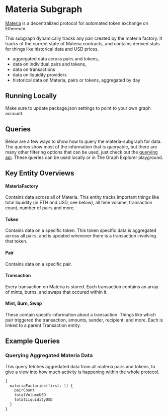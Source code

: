 # Materia Subgraph

[Materia](https://materiadex.com/) is a decentralized protocol for automated token exchange on Ethereum.

This subgraph dynamically tracks any pair created by the materia factory. It tracks of the current state of Materia contracts, and contains derived stats for things like historical data and USD prices.

- aggregated data across pairs and tokens,
- data on individual pairs and tokens,
- data on transactions
- data on liquidity providers
- historical data on Materia, pairs or tokens, aggregated by day

## Running Locally

Make sure to update package.json settings to point to your own graph account.

## Queries

Below are a few ways to show how to query the materia-subgraph for data. The queries show most of the information that is queryable, but there are many other filtering options that can be used, just check out the [querying api](https://thegraph.com/docs/graphql-api). These queries can be used locally or in The Graph Explorer playground.

## Key Entity Overviews

#### MateriaFactory

Contains data across all of Materia. This entity tracks important things like total liquidity (in ETH and USD, see below), all time volume, transaction count, number of pairs and more.

#### Token

Contains data on a specific token. This token specific data is aggregated across all pairs, and is updated whenever there is a transaction involving that token.

#### Pair

Contains data on a specific pair.

#### Transaction

Every transaction on Materia is stored. Each transaction contains an array of mints, burns, and swaps that occured within it.

#### Mint, Burn, Swap

These contain specifc information about a transaction. Things like which pair triggered the transaction, amounts, sender, recipient, and more. Each is linked to a parent Transaction entity.

## Example Queries

### Querying Aggregated Materia Data

This query fetches aggredated data from all materia pairs and tokens, to give a view into how much activity is happening within the whole protocol.

```graphql
{
  materiaFactories(first: 1) {
    pairCount
    totalVolumeUSD
    totalLiquidityUSD
  }
}
```
